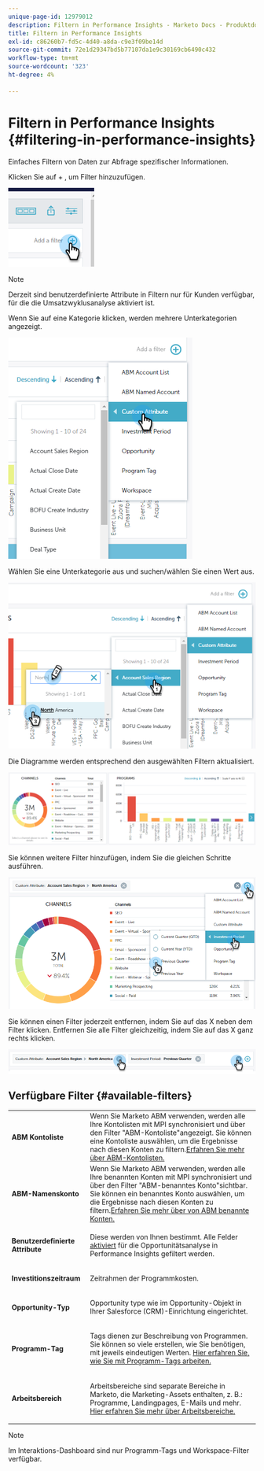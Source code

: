 ```yaml
---
unique-page-id: 12979012
description: Filtern in Performance Insights - Marketo Docs - Produktdokumentation
title: Filtern in Performance Insights
exl-id: c86260b7-fd5c-4d40-a8da-c9e3f09be14d
source-git-commit: 72e1d29347bd5b77107da1e9c30169cb6490c432
workflow-type: tm+mt
source-wordcount: '323'
ht-degree: 4%

---
```


# Filtern in Performance Insights {#filtering-in-performance-insights}

Einfaches Filtern von Daten zur Abfrage spezifischer Informationen.

Klicken Sie auf + , um Filter hinzuzufügen.

![](assets/1-1.png)

>[!NOTE]
>
>Derzeit sind benutzerdefinierte Attribute in Filtern nur für Kunden verfügbar, für die die Umsatzwyklusanalyse aktiviert ist.

Wenn Sie auf eine Kategorie klicken, werden mehrere Unterkategorien angezeigt.

![](assets/two-1.png)

Wählen Sie eine Unterkategorie aus und suchen/wählen Sie einen Wert aus.

![](assets/three.png)

Die Diagramme werden entsprechend den ausgewählten Filtern aktualisiert.

![](assets/four-1.png)

Sie können weitere Filter hinzufügen, indem Sie die gleichen Schritte ausführen.

![](assets/five.png)

Sie können einen Filter jederzeit entfernen, indem Sie auf das X neben dem Filter klicken. Entfernen Sie alle Filter gleichzeitig, indem Sie auf das X ganz rechts klicken.

![](assets/6-2.png)

## Verfügbare Filter {#available-filters}

<table> 
 <tbody> 
  <tr> 
   <td colspan="1"><strong>ABM Kontoliste</strong></td> 
   <td colspan="1">Wenn Sie Marketo ABM verwenden, werden alle Ihre Kontolisten mit MPI synchronisiert und über den Filter "ABM-Kontoliste"angezeigt. Sie können eine Kontoliste auswählen, um die Ergebnisse nach diesen Konten zu filtern.<a href="https://docs.marketo.com/display/public/DOCS/Account-Based+Web+Marketing+with+ABM" rel="nofollow">Erfahren Sie mehr über ABM-Kontolisten.</a></td> 
  </tr> 
  <tr> 
   <td colspan="1"><strong>ABM-Namenskonto</strong></td> 
   <td colspan="1">Wenn Sie Marketo ABM verwenden, werden alle Ihre benannten Konten mit MPI synchronisiert und über den Filter "ABM-benanntes Konto"sichtbar. Sie können ein benanntes Konto auswählen, um die Ergebnisse nach diesen Konten zu filtern.<a href="https://docs.marketo.com/x/eaCt" rel="nofollow">Erfahren Sie mehr über von ABM benannte Konten.</a></td> 
  </tr> 
  <tr> 
   <td colspan="1"><strong>Benutzerdefinierte Attribute</strong></td> 
   <td colspan="1"><p>Diese werden von Ihnen bestimmt. Alle Felder <a href="/help/marketo/product-docs/reporting/revenue-cycle-analytics/revenue-tools/enabling-custom-field-sync-for-revenue-cycle-analytics.md" rel="nofollow">aktiviert</a> für die Opportunitätsanalyse in Performance Insights gefiltert werden.</p></td> 
  </tr> 
  <tr> 
   <td colspan="1"><p><strong>Investitionszeitraum</strong></p></td> 
   <td colspan="1"><p>Zeitrahmen der Programmkosten.</p></td> 
  </tr> 
  <tr> 
   <td colspan="1"><p><strong>Opportunity-Typ</strong></p></td> 
   <td colspan="1"><p>Opportunity type wie im Opportunity-Objekt in Ihrer Salesforce (CRM)-Einrichtung eingerichtet.</p></td> 
  </tr> 
  <tr> 
   <td><p><strong>Programm-Tag</strong></p></td> 
   <td><p>Tags dienen zur Beschreibung von Programmen. Sie können so viele erstellen, wie Sie benötigen, mit jeweils eindeutigen Werten. <a href="/help/marketo/product-docs/administration/tags/create-a-new-program-tag-and-tag-values.md" rel="nofollow">Hier erfahren Sie, wie Sie mit Programm-Tags arbeiten.</a></p></td> 
  </tr> 
  <tr> 
   <td><strong>Arbeitsbereich</strong></td> 
   <td><p>Arbeitsbereiche sind separate Bereiche in Marketo, die Marketing-Assets enthalten, z. B.: Programme, Landingpages, E-Mails und mehr. <a href="/help/marketo/product-docs/administration/workspaces-and-person-partitions/understanding-workspaces-and-person-partitions.md" rel="nofollow">Hier erfahren Sie mehr über Arbeitsbereiche.</a></p></td> 
  </tr> 
 </tbody> 
</table>

>[!NOTE]
>
>Im Interaktions-Dashboard sind nur Programm-Tags und Workspace-Filter verfügbar.
